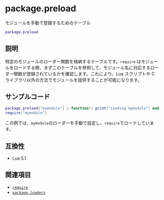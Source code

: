 # package.preload

モジュールを手動で登録するためのテーブル

```lua
package.preload
```

## 説明

特定のモジュールのローダー関数を格納するテーブルです。`require` はモジュールをロードする際、まずこのテーブルを参照して、モジュール名に対応するローダー関数が登録されているかを確認します。これにより、Lua スクリプトや C ライブラリ以外の方法でモジュールを提供することが可能になります。

## サンプルコード

```lua
package.preload["mymodule"] = function() print("Loading mymodule") end
require("mymodule")
```

この例では、`mymodule`のローダーを手動で設定し、`require`でロードしています。

## 互換性

- Lua 5.1

## 関連項目

- [`require`](require.md)
- [`package.loaders`](loaders.md)